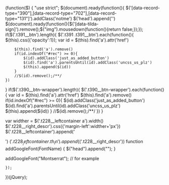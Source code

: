 (function($) {
    "use strict";
    $(document).ready(function(){
        $('[data-record-type="390"],[data-record-type="702"],[data-record-type="131"]').addClass('notme')
$('head').append('<link rel="stylesheet" href="https://use.fontawesome.com/releases/v5.6.3/css/all.css" integrity="sha384-UHRtZLI+pbxtHCWp1t77Bi1L4ZtiqrqD80Kn4Z8NTSRyMA2Fd33n5dQ8lWUE00s/" crossorigin="anonymous">')
$(document).ready(function(){$('[data-tilda-sign]').remove();$("img").mousedown(function(){return false;});});
if($('.t391__btn').length){
    $('.t391 .t391__btn').each(function(){
        $(this).css({'opacity':1});
        var id = $(this).find('a').attr('href')
                
        $(this).find('a').remove()
        if(id.indexOf("#rec") >= 0){
            $(id).addClass('just_as_added_button')
            $(id).find('a').parentsUntil(id).addClass('uncss_us_plz')
            $(this).append($(id))
        }
        //$(id).remove();/**/
    })
}
if($('.t390__btn-wrapper').length){
    $('.t390__btn-wrapper').each(function(){
        var id = $(this).find('a').attr('href')
        $(this).find('a').remove()
        if(id.indexOf("#rec") >= 0){
            $(id).addClass('just_as_added_button')
            $(id).find('a').parentsUntil(id).addClass('uncss_us_plz')
            $(this).append($(id))
        }
        //$(id).remove();/**/
    })
}

var widther = $('.t228__leftcontainer a').width()
$('.t228__right_descr').css({'margin-left':widther+'px'})
$('.t228__leftcontainer').append('<div class="th_wrp"><div class="th_out"><div class="th_in">')
$('.t228__leftcontainer .th_in').append($('.t228__right_descr'))
function addGoogleFont(FontName) {
    $("head").append("<link href='https://fonts.googleapis.com/css?family=" + FontName + ":400,500,600,700' rel='stylesheet' type='text/css'>");
}

addGoogleFont("Montserrat"); // for example

    });
})(jQuery);

